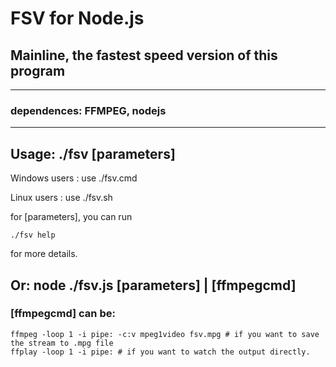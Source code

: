 # FSV for Node.js
## Mainline, the fastest speed version of this program

***
### dependences: FFMPEG, nodejs
***
## Usage: ./fsv [parameters]

Windows users : use ./fsv.cmd

Linux users : use ./fsv.sh

for [parameters], you can run
```
./fsv help
```
for more details.

## Or: node ./fsv.js [parameters] | [ffmpegcmd]

### [ffmpegcmd] can be:
```
ffmpeg -loop 1 -i pipe: -c:v mpeg1video fsv.mpg # if you want to save the stream to .mpg file
ffplay -loop 1 -i pipe: # if you want to watch the output directly.
```
